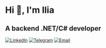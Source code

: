 # Hi 👋, I'm Ilia</h1>
## A backend .NET/C# developer

[![LinkedIn](https://img.shields.io/badge/Ilia%20Dotsenko-blue?logo=linkedin)](https://www.linkedin.com/in/ilia-dotsenko/)
[![Telegram](https://img.shields.io/badge/ilia-blue?logo=telegram)](https://t.me/ilia_dotnetdev)
[![Email](https://img.shields.io/badge/ilya.d.dev-white?logo=gmail)](mailto:ilya.d.dev@gmail.com)
